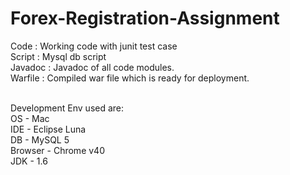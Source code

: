# Forex-Registration-Assignment
Code : Working code with junit test case<br/>
Script : Mysql db script<br/>
Javadoc : Javadoc of all code modules.<br/>
Warfile : Compiled war file which is ready for deployment.<br/><br/>

Development Env used are:<br/>
OS - Mac<br/>
IDE - Eclipse Luna<br/>
DB - MySQL 5<br/>
Browser - Chrome v40<br/>
JDK - 1.6<br/>
